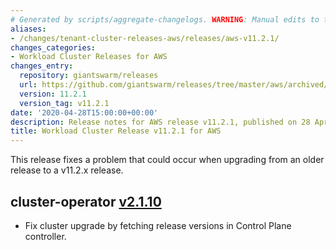 ```yaml
---
# Generated by scripts/aggregate-changelogs. WARNING: Manual edits to this files will be overwritten.
aliases:
- /changes/tenant-cluster-releases-aws/releases/aws-v11.2.1/
changes_categories:
- Workload Cluster Releases for AWS
changes_entry:
  repository: giantswarm/releases
  url: https://github.com/giantswarm/releases/tree/master/aws/archived/v11.2.1
  version: 11.2.1
  version_tag: v11.2.1
date: '2020-04-28T15:00:00+00:00'
description: Release notes for AWS release v11.2.1, published on 28 April 2020, 15:00
title: Workload Cluster Release v11.2.1 for AWS
---
```


This release fixes a problem that could occur when upgrading from an older release to a v11.2.x release.

## cluster-operator [v2.1.10](https://github.com/giantswarm/cluster-operator/releases/tag/v2.1.10)

- Fix cluster upgrade by fetching release versions in Control Plane controller.

